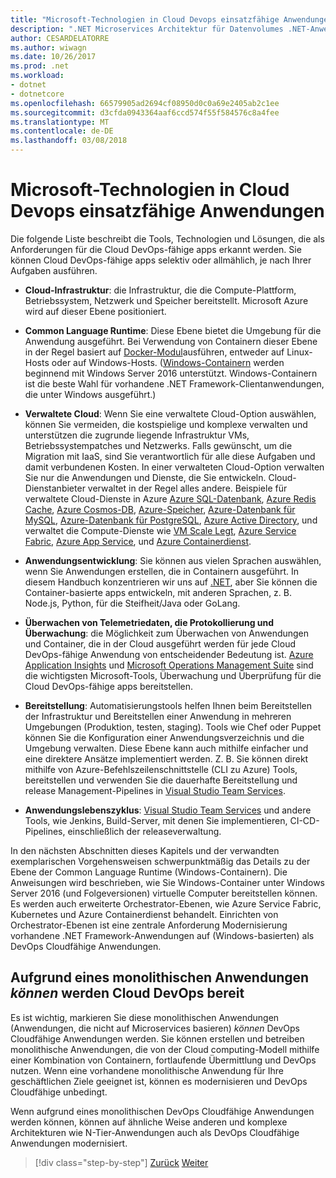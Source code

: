 ```yaml
---
title: "Microsoft-Technologien in Cloud Devops einsatzfähige Anwendungen"
description: ".NET Microservices Architektur für Datenvolumes .NET-Anwendungen | Microsoft-Technologien in Cloud DevOps einsatzfähige Anwendungen"
author: CESARDELATORRE
ms.author: wiwagn
ms.date: 10/26/2017
ms.prod: .net
ms.workload:
- dotnet
- dotnetcore
ms.openlocfilehash: 66579905ad2694cf08950d0c0a69e2405ab2c1ee
ms.sourcegitcommit: d3cfda0943364aaf6ccd574f55f584576c8a4fee
ms.translationtype: MT
ms.contentlocale: de-DE
ms.lasthandoff: 03/08/2018
---
```

# <a name="microsoft-technologies-in-cloud-devops-ready-applications"></a>Microsoft-Technologien in Cloud Devops einsatzfähige Anwendungen

Die folgende Liste beschreibt die Tools, Technologien und Lösungen, die als Anforderungen für die Cloud DevOps-fähige apps erkannt werden. Sie können Cloud DevOps-fähige apps selektiv oder allmählich, je nach Ihrer Aufgaben ausführen.

-   **Cloud-Infrastruktur**: die Infrastruktur, die die Compute-Plattform, Betriebssystem, Netzwerk und Speicher bereitstellt. Microsoft Azure wird auf dieser Ebene positioniert.

-   **Common Language Runtime**: Diese Ebene bietet die Umgebung für die Anwendung ausgeführt. Bei Verwendung von Containern dieser Ebene in der Regel basiert auf [Docker-Modul](https://docs.docker.com/engine/)ausführen, entweder auf Linux-Hosts oder auf Windows-Hosts. ([Windows-Containern](https://docs.microsoft.com/virtualization/windowscontainers/about/) werden beginnend mit Windows Server 2016 unterstützt. Windows-Containern ist die beste Wahl für vorhandene .NET Framework-Clientanwendungen, die unter Windows ausgeführt.)

-   **Verwaltete Cloud**: Wenn Sie eine verwaltete Cloud-Option auswählen, können Sie vermeiden, die kostspielige und komplexe verwalten und unterstützen die zugrunde liegende Infrastruktur VMs, Betriebssystempatches und Netzwerks. Falls gewünscht, um die Migration mit IaaS, sind Sie verantwortlich für alle diese Aufgaben und damit verbundenen Kosten. In einer verwalteten Cloud-Option verwalten Sie nur die Anwendungen und Dienste, die Sie entwickeln. Cloud-Dienstanbieter verwaltet in der Regel alles andere. Beispiele für verwaltete Cloud-Dienste in Azure [Azure SQL-Datenbank](https://azure.microsoft.com/services/sql-database), [Azure Redis Cache](https://azure.microsoft.com/services/cache/), [Azure Cosmos-DB](https://azure.microsoft.com/services/cosmos-db/), [Azure-Speicher](https://azure.microsoft.com/services/storage/), [Azure-Datenbank für MySQL](https://azure.microsoft.com/services/mysql/), [Azure-Datenbank für PostgreSQL](https://azure.microsoft.com/services/postgresql/), [Azure Active Directory](https://azure.microsoft.com/services/active-directory/), und verwaltet die Compute-Dienste wie [VM Scale Legt](https://azure.microsoft.com/services/virtual-machine-scale-sets/), [Azure Service Fabric](https://azure.microsoft.com/services/service-fabric/), [Azure App Service](https://azure.microsoft.com/services/app-service/), und [Azure Containerdienst](https://azure.microsoft.com/services/container-service/).

-   **Anwendungsentwicklung**: Sie können aus vielen Sprachen auswählen, wenn Sie Anwendungen erstellen, die in Containern ausgeführt. In diesem Handbuch konzentrieren wir uns auf [.NET](https://www.microsoft.com/net), aber Sie können die Container-basierte apps entwickeln, mit anderen Sprachen, z. B. Node.js, Python, für die Steifheit/Java oder GoLang.

-   **Überwachen von Telemetriedaten, die Protokollierung und Überwachung**: die Möglichkeit zum Überwachen von Anwendungen und Container, die in der Cloud ausgeführt werden für jede Cloud DevOps-fähige Anwendung von entscheidender Bedeutung ist. [Azure Application Insights](https://azure.microsoft.com/services/application-insights/) und [Microsoft Operations Management Suite](https://www.microsoft.com/cloud-platform/operations-management-suite) sind die wichtigsten Microsoft-Tools, Überwachung und Überprüfung für die Cloud DevOps-fähige apps bereitstellen.

-   **Bereitstellung**: Automatisierungstools helfen Ihnen beim Bereitstellen der Infrastruktur und Bereitstellen einer Anwendung in mehreren Umgebungen (Produktion, testen, staging). Tools wie Chef oder Puppet können Sie die Konfiguration einer Anwendungsverzeichnis und die Umgebung verwalten. Diese Ebene kann auch mithilfe einfacher und eine direktere Ansätze implementiert werden. Z. B. Sie können direkt mithilfe von Azure-Befehlszeilenschnittstelle (CLI zu Azure) Tools, bereitstellen und verwenden Sie die dauerhafte Bereitstellung und release Management-Pipelines in [Visual Studio Team Services](https://www.visualstudio.com/team-services/).

-   **Anwendungslebenszyklus**: [Visual Studio Team Services](https://www.visualstudio.com/team-services/) und andere Tools, wie Jenkins, Build-Server, mit denen Sie implementieren, CI-CD-Pipelines, einschließlich der releaseverwaltung.

In den nächsten Abschnitten dieses Kapitels und der verwandten exemplarischen Vorgehensweisen schwerpunktmäßig das Details zu der Ebene der Common Language Runtime (Windows-Containern). Die Anweisungen wird beschrieben, wie Sie Windows-Container unter Windows Server 2016 (und Folgeversionen) virtuelle Computer bereitstellen können. Es werden auch erweiterte Orchestrator-Ebenen, wie Azure Service Fabric, Kubernetes und Azure Containerdienst behandelt. Einrichten von Orchestrator-Ebenen ist eine zentrale Anforderung Modernisierung vorhandene .NET Framework-Anwendungen auf (Windows-basierten) als DevOps Cloudfähige Anwendungen.

## <a name="monolithic-applications-can-be-cloud-devops-ready"></a>Aufgrund eines monolithischen Anwendungen *können* werden Cloud DevOps bereit

Es ist wichtig, markieren Sie diese monolithischen Anwendungen (Anwendungen, die nicht auf Microservices basieren) *können* DevOps Cloudfähige Anwendungen werden. Sie können erstellen und betreiben monolithische Anwendungen, die von der Cloud computing-Modell mithilfe einer Kombination von Containern, fortlaufende Übermittlung und DevOps nutzen. Wenn eine vorhandene monolithische Anwendung für Ihre geschäftlichen Ziele geeignet ist, können es modernisieren und DevOps Cloudfähige unbedingt.

Wenn aufgrund eines monolithischen DevOps Cloudfähige Anwendungen werden können, können auf ähnliche Weise anderen und komplexe Architekturen wie N-Tier-Anwendungen auch als DevOps Cloudfähige Anwendungen modernisiert.

>[!div class="step-by-step"]
[Zurück](reasons-to-lift-and-shift-existing-net-apps-to-cloud-devops-ready-applications.md)
[Weiter](what-about-cloud-optimized-applications.md)
